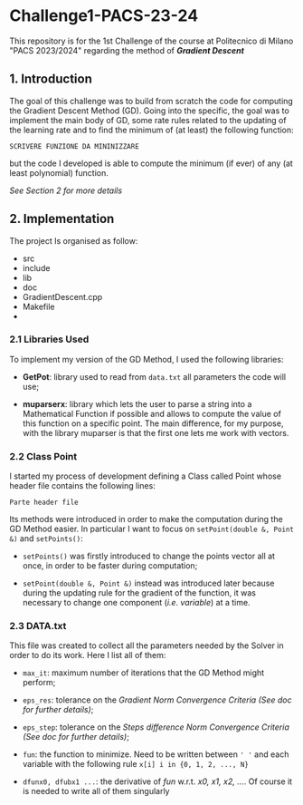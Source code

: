 # Challenge1-PACS-23-24

This repository is for the 1st Challenge of the course at Politecnico di Milano "PACS 2023/2024" regarding the method of ***Gradient Descent***

## 1. Introduction

The goal of this challenge was to build from scratch the code for computing the Gradient Descent Method (GD).
Going into the specific, the goal was to implement the main body of GD, some rate rules related to the updating of the learning rate and to find the minimum of (at least) the following function:

`` SCRIVERE FUNZIONE DA MININIZZARE ``

but the code I developed is able to compute the minimum (if ever) of any (at least polynomial) function.

*See Section 2 for more details*

## 2. Implementation

The project Is organised as follow:
- src
- include 
- lib
- doc
- GradientDescent.cpp
- Makefile
- 

### 2.1 Libraries Used

To implement my version of the GD Method, I used the following libraries:

- **GetPot**: library used to read from ``data.txt`` all parameters the code will use;

- **muparserx**: library which lets the user to parse a string into a Mathematical Function if possible and allows to compute the value of this function on a specific point. The main difference, for my purpose, with the library muparser is that the first one lets me work with vectors.

### 2.2 Class Point

I started my process of development defining a Class called Point whose header file contains the following lines:

``Parte header file``

Its methods were introduced in order to make the computation during the GD Method easier.
In particular I want to focus on ``setPoint(double &, Point &)`` and ``setPoints()``:

- ``setPoints()`` was firstly introduced to change the points vector all at once, in order to be faster during computation;

- ``setPoint(double &, Point &)`` instead was introduced later because during the updating rule for the gradient of the function, it was necessary to change one component (*i.e. variable*) at a time.

### 2.3 DATA.txt

This file was created to collect all the parameters needed by the Solver in order to do its work. Here I list all of them:

- ``max_it``: maximum number of iterations that the GD Method might perform;

- ``eps_res``: tolerance on the *Gradient Norm Convergence Criteria* *(See doc for further details)*;

- ``eps_step``: tolerance on the *Steps difference Norm Convergence Criteria* *(See doc for further details)*;

- ``fun``: the function to minimize. Need to be written between ``' '`` and each variable with the following rule ``x[i] i in {0, 1, 2, ..., N}``

- ``dfunx0, dfubx1 ...``: the derivative of *fun* w.r.t. *x0, x1, x2, ...*. Of course it is needed to write all of them singularly